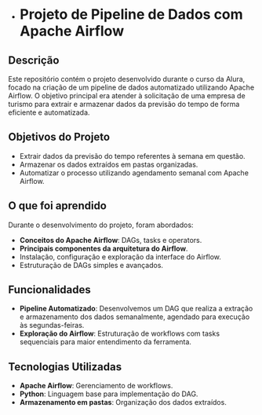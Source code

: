 - # Projeto de Pipeline de Dados com Apache Airflow

## Descrição
Este repositório contém o projeto desenvolvido durante o curso da Alura, focado na criação de um pipeline de dados automatizado utilizando Apache Airflow. O objetivo principal era atender à solicitação de uma empresa de turismo para extrair e armazenar dados da previsão do tempo de forma eficiente e automatizada.

## Objetivos do Projeto
- Extrair dados da previsão do tempo referentes à semana em questão.
- Armazenar os dados extraídos em pastas organizadas.
- Automatizar o processo utilizando agendamento semanal com Apache Airflow.

## O que foi aprendido
Durante o desenvolvimento do projeto, foram abordados:
- **Conceitos do Apache Airflow**: DAGs, tasks e operators.
- **Principais componentes da arquitetura do Airflow**.
- Instalação, configuração e exploração da interface do Airflow.
- Estruturação de DAGs simples e avançados.

## Funcionalidades
- **Pipeline Automatizado**: Desenvolvemos um DAG que realiza a extração e armazenamento dos dados semanalmente, agendado para execução às segundas-feiras.
- **Exploração do Airflow**: Estruturação de workflows com tasks sequenciais para maior entendimento da ferramenta.

## Tecnologias Utilizadas
- **Apache Airflow**: Gerenciamento de workflows.
- **Python**: Linguagem base para implementação do DAG.
- **Armazenamento em pastas**: Organização dos dados extraídos.

